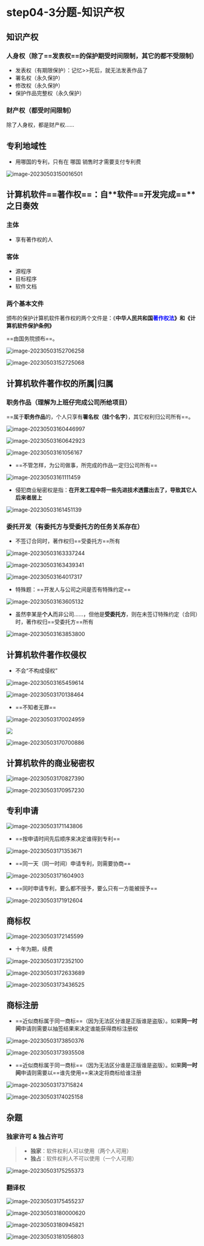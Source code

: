 # step04-3分题-知识产权

## 知识产权

### 人身权（除了==发表权==的保护期受时间限制，其它的都不受限制）

- 发表权（有期限保护）：记忆>>死后，就无法发表作品了
- 署名权（永久保护）
- 修改权（永久保护）
- 保护作品完整权（永久保护）



### 财产权（都受时间限制）

除了人身权，都是财产权……



## 专利地域性

- 用哪国的专利，只有在 哪国 销售时才需要支付专利费

![image-20230503150016501](step04-3分题.assets/image-20230503150016501.png)

## 计算机软件==著作权==：自**软件==开发完成==**之日奏效	

### 主体

- 享有著作权的人



### 客体

- 源程序
- 目标程序
- 软件文档



### 两个基本文件

​		颁布的保护计算机软件著作权的两个文件是：《**中华人民共和国<font color="blue">著作权法</font>》和《计算机软件保护条例》**

==由国务院颁布==。





![image-20230503152706258](step04-3分题.assets/image-20230503152706258.png)



![image-20230503152725068](step04-3分题.assets/image-20230503152725068.png)

## 计算机软件著作权的所属|归属

### 职务作品（理解为上班仔完成公司所给项目）

​		==属于**职务作品**的，个人只享有**署名权（挂个名字）**，其它权利归公司所有==。

![image-20230503160446997](step04-3分题.assets/image-20230503160446997.png)



![image-20230503160642923](step04-3分题.assets/image-20230503160642923.png)

![image-20230503161056167](step04-3分题.assets/image-20230503161056167.png)

- ==不管怎样，为公司做事，所完成的作品一定归公司所有==

![image-20230503161111459](step04-3分题.assets/image-20230503161111459.png)

- 侵犯商业秘密权是指：**在开发工程中将一些先进技术透露出去了，导致其它人后来者居上**

![image-20230503161451139](step04-3分题.assets/image-20230503161451139.png)





### 委托开发（有委托方与受委托方的任务关系存在）

- 不签订合同时，著作权归==受委托方==所有

![image-20230503163337244](step04-3分题.assets/image-20230503163337244.png)

![image-20230503163439341](step04-3分题.assets/image-20230503163439341.png)

![image-20230503164017317](step04-3分题.assets/image-20230503164017317.png)



- 特殊题：==开发人与公司之间是否有特殊约定==

![image-20230503163605132](step04-3分题.assets/image-20230503163605132.png)

- 虽然李某是**个人**而非公司……，但他是**受委托方**，则在未签订特殊约定（合同）时，著作权归==受委托方==所有

![image-20230503163853800](step04-3分题.assets/image-20230503163853800.png)



## 计算机软件著作权侵权

- 不会“不构成侵权”

![image-20230503165459614](step04-3分题.assets/image-20230503165459614.png)

![image-20230503170138464](step04-3分题.assets/image-20230503170138464.png)





- ==不知者无罪==

![image-20230503170024959](step04-3分题.assets/image-20230503170024959.png)

![](step04-3分题.assets/image-20230503170433239.png)

![image-20230503170700886](step04-3分题.assets/image-20230503170700886.png)

## 计算机软件的商业秘密权



![image-20230503170827390](step04-3分题.assets/image-20230503170827390.png)

![image-20230503170957230](step04-3分题.assets/image-20230503170957230.png)

## 专利申请

![image-20230503171143806](step04-3分题.assets/image-20230503171143806.png)

- ==按申请时间先后顺序来决定谁得到专利==

![image-20230503171353671](step04-3分题.assets/image-20230503171353671.png)

- ==同一天（同一时间）申请专利，则需要协商==

![image-20230503171604903](step04-3分题.assets/image-20230503171604903.png)

- ==同时申请专利，要么都不授予，要么只有一方能被授予==

![image-20230503171912604](step04-3分题.assets/image-20230503171912604.png)



## 商标权

![image-20230503172145599](step04-3分题.assets/image-20230503172145599.png)



- 十年为期，续费

![image-20230503172352100](step04-3分题.assets/image-20230503172352100.png)

![image-20230503172633689](step04-3分题.assets/image-20230503172633689.png)



![image-20230503173436525](step04-3分题.assets/image-20230503173436525.png)



## 商标注册

- ==近似商标属于同一商标==（因为无法区分谁是正版谁是盗版）。如果**同一时间**申请则需要以抽签结果来决定谁能获得商标注册权

![image-20230503173850376](step04-3分题.assets/image-20230503173850376.png)

![image-20230503173935508](step04-3分题.assets/image-20230503173935508.png)



- ==近似商标属于同一商标==（因为无法区分谁是正版谁是盗版）。如果**同一时间**申请则需要以==谁先使用==来决定将商标给谁注册

![image-20230503173715824](step04-3分题.assets/image-20230503173715824.png)

![image-20230503174025158](step04-3分题.assets/image-20230503174025158.png)





## 杂题

### 独家许可 & 独占许可

> - **独家**：软件权利人可以使用（两个人可用）
> - **独占**：软件权利人不可以使用（一个人可用）

![image-20230503175255373](step04-3分题.assets/image-20230503175255373.png)



### 翻译权

![image-20230503175455237](step04-3分题.assets/image-20230503175455237.png)

![image-20230503180000620](step04-3分题.assets/image-20230503180000620.png)



![image-20230503180945821](step04-3分题.assets/image-20230503180945821.png)

![image-20230503181056803](step04-3分题.assets/image-20230503181056803.png)































